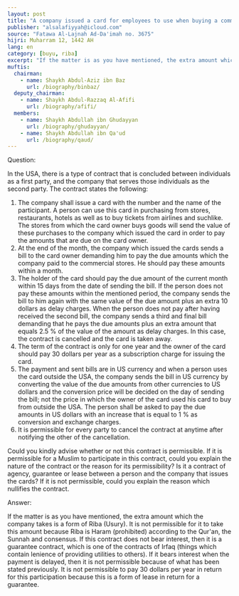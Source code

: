 ```yaml
---
layout: post
title: "A company issued a card for employees to use when buying a commodity"
publisher: "alsalafiyyah@icloud.com"
source: "Fatawa Al-Lajnah Ad-Da'imah no. 3675"
hijri: Muharram 12, 1442 AH
lang: en
category: [buyu, riba]
excerpt: "If the matter is as you have mentioned, the extra amount which the company takes is a form of Riba (Usury). It is not permissible for it to take this amount because Riba is Haram according to the Qur'an, the Sunnah and consensus."
muftis:
  chairman: 
    - name: Shaykh Abdul-Aziz ibn Baz
      url: /biography/binbaz/
  deputy_chairman:
    - name: Shaykh Abdul-Razzaq Al-Afifi
      url: /biography/afifi/
  members: 
    - name: Shaykh Abdullah ibn Ghudayyan
      url: /biography/ghudayyan/
    - name: Shaykh Abdullah ibn Qa'ud
      url: /biography/qaud/
---
```


Question:

In the USA, there is a type of contract that is concluded between individuals as a first party, and the company that serves those individuals as the second party. The contract states the following:
1. The company shall issue a card with the number and the name of the participant. A person can use this card in purchasing from stores, restaurants, hotels as well as to buy tickets from airlines and suchlike. The stores from which the card owner buys goods will send the value of these purchases to the company which issued the card in order to pay the amounts that are due on the card owner.
2. At the end of the month, the company which issued the cards sends a bill to the card owner demanding him to pay the due amounts which the company paid to the commercial stores. He should pay these amounts within a month.
3. The holder of the card should pay the due amount of the current month within 15 days from the date of sending the bill. If the person does not pay these amounts within the mentioned period, the company sends the bill to him again with the same value of the due amount plus an extra 10 dollars as delay charges. When the person does not pay after having received the second bill, the company sends a third and final bill demanding that he pays the due amounts plus an extra amount that equals 2.5 % of the value of the amount as delay charges. In this case, the contract is cancelled and the card is taken away.
4. The term of the contract is only for one year and the owner of the card should pay 30 dollars per year as a subscription charge for issuing the card.
5. The payment and sent bills are in US currency and when a person uses the card outside the USA, the company sends the bill in US currency by converting the value of the due amounts from other currencies to US dollars and the conversion price will be decided on the day of sending the bill; not the price in which the owner of the card used his card to buy from outside the USA. The person shall be asked to pay the due amounts in US dollars with an increase that is equal to 1 % as conversion and exchange charges.
6. It is permissible for every party to cancel the contract at anytime after notifying the other of the cancellation. 

Could you kindly advise whether or not this contract is permissible. If it is permissible for a Muslim to participate in this contract, could you explain the nature of the contract or the reason for its permissibility? Is it a contract of agency, guarantee or lease between a person and the company that issues the cards? If it is not permissible, could you explain the reason which nullifies the contract.

Answer:

If the matter is as you have mentioned, the extra amount which the company takes is a form of Riba (Usury). It is not permissible for it to take this amount because Riba is Haram (prohibited) according to the Qur'an, the Sunnah and consensus. If this contract does not bear interest, then it is a guarantee contract, which is one of the contracts of Irfaq (things which contain lenience of providing utilities to others). If it bears interest when the payment is delayed, then it is not permissible because of what has been stated previously. It is not permissible to pay 30 dollars per year in return for this participation because this is a form of lease in return for a guarantee.
